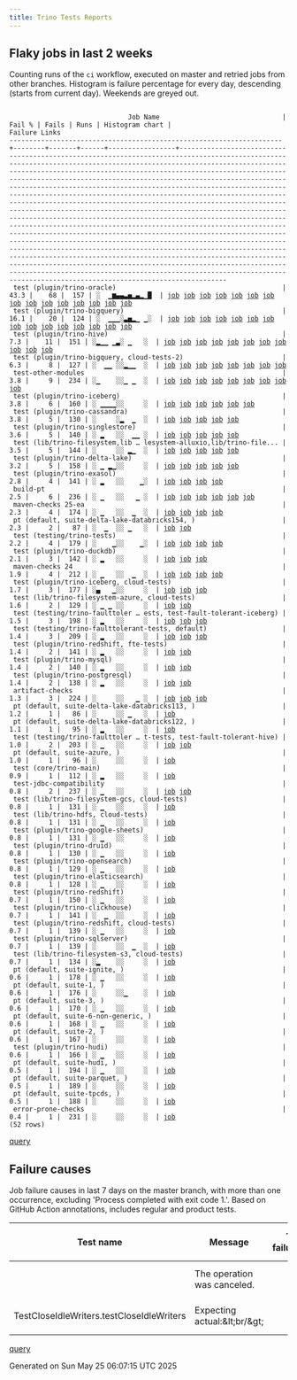 ```yaml
---
title: Trino Tests Reports
---
```


## Flaky jobs in last 2 weeks

Counting runs of the `ci` workflow, executed on master and retried jobs from other branches.
Histogram is failure percentage for every day, descending (starts from current day).
Weekends are greyed out.
<pre><code>
                              Job Name                               | Fail % | Fails | Runs | Histogram chart |                                                                                                                                                                                                                                                                                                                                                                                                                                                                                                                                                                                                                  Failure Links                                                                                                                                                                                                                                                                                                                                                                                                                                                                                                                                                                                                                   
---------------------------------------------------------------------+--------+-------+------+-----------------+--------------------------------------------------------------------------------------------------------------------------------------------------------------------------------------------------------------------------------------------------------------------------------------------------------------------------------------------------------------------------------------------------------------------------------------------------------------------------------------------------------------------------------------------------------------------------------------------------------------------------------------------------------------------------------------------------------------------------------------------------------------------------------------------------------------------------------------------------------------------------------------------------------------------------------------------------------------------------------------------------------------------------------------------------------------------------------------------------------------------------------------------------------------------------------------------------------------------------------------------------
 test (plugin/trino-oracle)                                          |   43.3 |    68 |  157 | ░  ▁▆▄▄▃▅▂▄▂▁█  | <a href="https://github.com/trinodb/trino/actions/runs/15151230221/job/42597644004">job</a> <a href="https://github.com/trinodb/trino/actions/runs/15127714744/job/42522754101">job</a> <a href="https://github.com/trinodb/trino/actions/runs/15130924041/job/42531708143">job</a> <a href="https://github.com/trinodb/trino/actions/runs/15132448478/job/42536528202">job</a> <a href="https://github.com/trinodb/trino/actions/runs/15139822480/job/42560756854">job</a> <a href="https://github.com/trinodb/trino/actions/runs/15143210254/job/42572531824">job</a> <a href="https://github.com/trinodb/trino/actions/runs/15106264794/job/42455636288">job</a> <a href="https://github.com/trinodb/trino/actions/runs/15110574243/job/42469042473">job</a> <a href="https://github.com/trinodb/trino/actions/runs/15118269421/job/42494428510">job</a> <a href="https://github.com/trinodb/trino/actions/runs/15118269421/job/42501003745">job</a> <a href="https://github.com/trinodb/trino/actions/runs/15093905018/job/42426170621">job</a> <a href="https://github.com/trinodb/trino/actions/runs/15080922971/job/42397307540">job</a> <a href="https://github.com/trinodb/trino/actions/runs/15070488734/job/42365424146">job</a> <a href="https://github.com/trinodb/trino/actions/runs/15070488734/job/42365424146">job</a> <a href="https://github.com/trinodb/trino/actions/runs/15070488734/job/42369817443">job</a>  
 test (plugin/trino-bigquery)                                        |   16.1 |    20 |  124 | ░  ▁▁▁░▃▅▂▁ ▁░  | <a href="https://github.com/trinodb/trino/actions/runs/15151230221/job/42597636842">job</a> <a href="https://github.com/trinodb/trino/actions/runs/15130924041/job/42531695498">job</a> <a href="https://github.com/trinodb/trino/actions/runs/15118269421/job/42494410869">job</a> <a href="https://github.com/trinodb/trino/actions/runs/15087274795/job/42411485300">job</a> <a href="https://github.com/trinodb/trino/actions/runs/15087274795/job/42411485300">job</a> <a href="https://github.com/trinodb/trino/actions/runs/15064826789/job/42347293255">job</a> <a href="https://github.com/trinodb/trino/actions/runs/15070488734/job/42365410043">job</a> <a href="https://github.com/trinodb/trino/actions/runs/15070488734/job/42365410043">job</a> <a href="https://github.com/trinodb/trino/actions/runs/15070488734/job/42369792653">job</a> <a href="https://github.com/trinodb/trino/actions/runs/15070488734/job/42369792653">job</a> <a href="https://github.com/trinodb/trino/actions/runs/15039211331/job/42266837570">job</a> <a href="https://github.com/trinodb/trino/actions/runs/15039269158/job/42267001735">job</a> <a href="https://github.com/trinodb/trino/actions/runs/15044541081/job/42283851606">job</a> <a href="https://github.com/trinodb/trino/actions/runs/15044544345/job/42283878011">job</a> <a href="https://github.com/trinodb/trino/actions/runs/15017921512/job/42200193172">job</a>  
 test (plugin/trino-hive)                                            |    7.3 |    11 |  151 | ░▂▁▁ ▁▃░ ▁   ░  | <a href="https://github.com/trinodb/trino/actions/runs/15212548249/job/42790109407">job</a> <a href="https://github.com/trinodb/trino/actions/runs/15176331609/job/42677276910">job</a> <a href="https://github.com/trinodb/trino/actions/runs/15151230221/job/42597641049">job</a> <a href="https://github.com/trinodb/trino/actions/runs/15124003651/job/42512533808">job</a> <a href="https://github.com/trinodb/trino/actions/runs/15124003651/job/42512533808">job</a> <a href="https://github.com/trinodb/trino/actions/runs/15099557662/job/42438750329">job</a> <a href="https://github.com/trinodb/trino/actions/runs/15099557662/job/42438750329">job</a> <a href="https://github.com/trinodb/trino/actions/runs/15033689160/job/42251426260">job</a> <a href="https://github.com/trinodb/trino/actions/runs/15037819589/job/42262805142">job</a> <a href="https://github.com/trinodb/trino/actions/runs/15029284927/job/42237734691">job</a> <a href="https://github.com/trinodb/trino/actions/runs/14972228354/job/42055749428">job</a>                                                                                                                                                                                                                                                                                                                                  
 test (plugin/trino-bigquery, cloud-tests-2)                         |    6.3 |     8 |  127 | ░  ▁▁ ░░▂▁▁  ░  | <a href="https://github.com/trinodb/trino/actions/runs/15161276957/job/42627834448">job</a> <a href="https://github.com/trinodb/trino/actions/runs/15130924041/job/42531697230">job</a> <a href="https://github.com/trinodb/trino/actions/runs/15068766725/job/42359670907">job</a> <a href="https://github.com/trinodb/trino/actions/runs/15070488734/job/42365411262">job</a> <a href="https://github.com/trinodb/trino/actions/runs/15070488734/job/42365411262">job</a> <a href="https://github.com/trinodb/trino/actions/runs/15044544345/job/42283881016">job</a> <a href="https://github.com/trinodb/trino/actions/runs/15029284927/job/42237725348">job</a> <a href="https://github.com/trinodb/trino/actions/runs/14980940645/job/42084706762">job</a>                                                                                                                                                                                                                                                                                                                                                                                                                                                                                                                                                                                  
 test-other-modules                                                  |    3.8 |     9 |  234 | ░▁    ░░▁ ▁  ░  | <a href="https://github.com/trinodb/trino/actions/runs/15210747861/job/42784207579">job</a> <a href="https://github.com/trinodb/trino/actions/runs/15127714744/job/42522717682">job</a> <a href="https://github.com/trinodb/trino/actions/runs/15106264794/job/42455559078">job</a> <a href="https://github.com/trinodb/trino/actions/runs/15068766725/job/42359602555">job</a> <a href="https://github.com/trinodb/trino/actions/runs/15014107184/job/42188128154">job</a> <a href="https://github.com/trinodb/trino/actions/runs/15014107184/job/42188128154">job</a> <a href="https://github.com/trinodb/trino/actions/runs/15020584727/job/42208579299">job</a> <a href="https://github.com/trinodb/trino/actions/runs/15020584727/job/42208579299">job</a> <a href="https://github.com/trinodb/trino/actions/runs/14966735477/job/42038257833">job</a>                                                                                                                                                                                                                                                                                                                                                                                                                                                                                                  
 test (plugin/trino-iceberg)                                         |    3.8 |     6 |  160 | ░ ▁▁▁▁░░     ░  | <a href="https://github.com/trinodb/trino/actions/runs/15181920364/job/42693173455">job</a> <a href="https://github.com/trinodb/trino/actions/runs/15159716492/job/42622904188">job</a> <a href="https://github.com/trinodb/trino/actions/runs/15164131564/job/42637453114">job</a> <a href="https://github.com/trinodb/trino/actions/runs/15130924041/job/42531703925">job</a> <a href="https://github.com/trinodb/trino/actions/runs/15112014538/job/42473688039">job</a> <a href="https://github.com/trinodb/trino/actions/runs/15056301715/job/42322910629">job</a>                                                                                                                                                                                                                                                                                                                                                                                                                                                                                                                                                                                                                                                                                                                                                  
 test (plugin/trino-cassandra)                                       |    3.8 |     5 |  130 | ░     ░▂  ▁  ░  | <a href="https://github.com/trinodb/trino/actions/runs/15087274795/job/42411486134">job</a> <a href="https://github.com/trinodb/trino/actions/runs/15087274795/job/42411486134">job</a> <a href="https://github.com/trinodb/trino/actions/runs/15014107184/job/42188188493">job</a> <a href="https://github.com/trinodb/trino/actions/runs/15014107184/job/42188188493">job</a> <a href="https://github.com/trinodb/trino/actions/runs/15017921512/job/42200197121">job</a>                                                                                                                                                                                                                                                                                                                                                                                                                                                                                                                                                                                                                                                                                                                                                                                                                                  
 test (plugin/trino-singlestore)                                     |    3.6 |     5 |  140 | ░ ▂   ░░  ▁▁ ░  | <a href="https://github.com/trinodb/trino/actions/runs/15180864522/job/42689984929">job</a> <a href="https://github.com/trinodb/trino/actions/runs/15180864522/job/42689984929">job</a> <a href="https://github.com/trinodb/trino/actions/runs/15020713586/job/42209313992">job</a> <a href="https://github.com/trinodb/trino/actions/runs/15000595127/job/42146314182">job</a> <a href="https://github.com/trinodb/trino/actions/runs/14974469704/job/42063399822">job</a>                                                                                                                                                                                                                                                                                                                                                                                                                                                                                                                                                                                                                                                                                                                                                                                                                                  
 test (lib/trino-filesystem,lib … lesystem-alluxio,lib/trino-file... |    3.5 |     5 |  144 | ░     ░░ ▂▁  ░  | <a href="https://github.com/trinodb/trino/actions/runs/15037400988/job/42261621194">job</a> <a href="https://github.com/trinodb/trino/actions/runs/15037796462/job/42262740793">job</a> <a href="https://github.com/trinodb/trino/actions/runs/15054023924/job/42315555888">job</a> <a href="https://github.com/trinodb/trino/actions/runs/15012524722/job/42183807546">job</a> <a href="https://github.com/trinodb/trino/actions/runs/15017921512/job/42200187283">job</a>                                                                                                                                                                                                                                                                                                                                                                                                                                                                                                                                                                                                                                                                                                                                                                                                                                  
 test (plugin/trino-delta-lake)                                      |    3.2 |     5 |  158 | ░ ▁ ▂▁░░     ░  | <a href="https://github.com/trinodb/trino/actions/runs/15174923746/job/42673268845">job</a> <a href="https://github.com/trinodb/trino/actions/runs/15127714744/job/42522749084">job</a> <a href="https://github.com/trinodb/trino/actions/runs/15129700219/job/42528182435">job</a> <a href="https://github.com/trinodb/trino/actions/runs/15130924041/job/42531699832">job</a> <a href="https://github.com/trinodb/trino/actions/runs/15106264794/job/42455627149">job</a>                                                                                                                                                                                                                                                                                                                                                                                                                                                                                                                                                                                                                                                                                                                                                                                                                                  
 test (plugin/trino-exasol)                                          |    2.8 |     4 |  141 | ░ ▂   ░░    ▁░  | <a href="https://github.com/trinodb/trino/actions/runs/15180864522/job/42689981852">job</a> <a href="https://github.com/trinodb/trino/actions/runs/15180864522/job/42689981852">job</a> <a href="https://github.com/trinodb/trino/actions/runs/14972542657/job/42056744927">job</a> <a href="https://github.com/trinodb/trino/actions/runs/14974469704/job/42063399737">job</a>                                                                                                                                                                                                                                                                                                                                                                                                                                                                                                                                                                                                                                                                                                                                                                                                                                                                                                                  
 build-pt                                                            |    2.5 |     6 |  236 | ░ ▁   ░░   ▁ ░  | <a href="https://github.com/trinodb/trino/actions/runs/15180864522/job/42689930077">job</a> <a href="https://github.com/trinodb/trino/actions/runs/15180864522/job/42689930077">job</a> <a href="https://github.com/trinodb/trino/actions/runs/15035786353/job/42257139700">job</a> <a href="https://github.com/trinodb/trino/actions/runs/15020713586/job/42209244004">job</a> <a href="https://github.com/trinodb/trino/actions/runs/15000595127/job/42146235428">job</a> <a href="https://github.com/trinodb/trino/actions/runs/14966735477/job/42038256693">job</a>                                                                                                                                                                                                                                                                                                                                                                                                                                                                                                                                                                                                                                                                                                                                                  
 maven-checks 25-ea                                                  |    2.3 |     4 |  174 | ░ ▁   ░░  ▁  ░  | <a href="https://github.com/trinodb/trino/actions/runs/15181920364/job/42693089219">job</a> <a href="https://github.com/trinodb/trino/actions/runs/15020584727/job/42208579241">job</a> <a href="https://github.com/trinodb/trino/actions/runs/15020584727/job/42208579241">job</a> <a href="https://github.com/trinodb/trino/actions/runs/15020713586/job/42209243892">job</a>                                                                                                                                                                                                                                                                                                                                                                                                                                                                                                                                                                                                                                                                                                                                                                                                                                                                                                                  
 pt (default, suite-delta-lake-databricks154, )                      |    2.3 |     2 |   87 | ░  ▁  ░░ ▁   ░  | <a href="https://github.com/trinodb/trino/actions/runs/15159716492/job/42623447675">job</a> <a href="https://github.com/trinodb/trino/actions/runs/15039269158/job/42267486926">job</a>                                                                                                                                                                                                                                                                                                                                                                                                                                                                                                                                                                                                                                                                                                                                                                                                                                                                                                                                                                                                                                                                                  
 test (testing/trino-tests)                                          |    2.2 |     4 |  179 | ░    ▁░░    ▁░  | <a href="https://github.com/trinodb/trino/actions/runs/15118269421/job/42494437630">job</a> <a href="https://github.com/trinodb/trino/actions/runs/14970613899/job/42050747483">job</a> <a href="https://github.com/trinodb/trino/actions/runs/14980940645/job/42084706883">job</a> <a href="https://github.com/trinodb/trino/actions/runs/14982444271/job/42089522418">job</a>                                                                                                                                                                                                                                                                                                                                                                                                                                                                                                                                                                                                                                                                                                                                                                                                                                                                                                                  
 test (plugin/trino-duckdb)                                          |    2.1 |     3 |  142 | ░ ▂   ░░     ░  | <a href="https://github.com/trinodb/trino/actions/runs/15180864522/job/42689981416">job</a> <a href="https://github.com/trinodb/trino/actions/runs/15180864522/job/42689981416">job</a> <a href="https://github.com/trinodb/trino/actions/runs/15181920364/job/42693169741">job</a>                                                                                                                                                                                                                                                                                                                                                                                                                                                                                                                                                                                                                                                                                                                                                                                                                                                                                                                                                                                                  
 maven-checks 24                                                     |    1.9 |     4 |  212 | ░ ▁   ░░  ▁  ░  | <a href="https://github.com/trinodb/trino/actions/runs/15181920364/job/42693088319">job</a> <a href="https://github.com/trinodb/trino/actions/runs/15020584727/job/42208579260">job</a> <a href="https://github.com/trinodb/trino/actions/runs/15020584727/job/42208579260">job</a> <a href="https://github.com/trinodb/trino/actions/runs/14966735477/job/42038256431">job</a>                                                                                                                                                                                                                                                                                                                                                                                                                                                                                                                                                                                                                                                                                                                                                                                                                                                                                                                  
 test (plugin/trino-iceberg, cloud-tests)                            |    1.7 |     3 |  177 | ░▄   ▁░░     ░  | <a href="https://github.com/trinodb/trino/actions/runs/15212548249/job/42790109431">job</a> <a href="https://github.com/trinodb/trino/actions/runs/15124003651/job/42512535890">job</a> <a href="https://github.com/trinodb/trino/actions/runs/15124003651/job/42512535890">job</a>                                                                                                                                                                                                                                                                                                                                                                                                                                                                                                                                                                                                                                                                                                                                                                                                                                                                                                                                                                                                  
 test (lib/trino-filesystem-azure, cloud-tests)                      |    1.6 |     2 |  129 | ░ ▁ ▁ ░░     ░  | <a href="https://github.com/trinodb/trino/actions/runs/15181920364/job/42693163247">job</a> <a href="https://github.com/trinodb/trino/actions/runs/15127714744/job/42522744955">job</a>                                                                                                                                                                                                                                                                                                                                                                                                                                                                                                                                                                                                                                                                                                                                                                                                                                                                                                                                                                                                                                                                                  
 test (testing/trino-faulttoler … ests, test-fault-tolerant-iceberg) |    1.5 |     3 |  198 | ░ ▂   ░░     ░  | <a href="https://github.com/trinodb/trino/actions/runs/15180864522/job/42689987795">job</a> <a href="https://github.com/trinodb/trino/actions/runs/15180864522/job/42689987795">job</a> <a href="https://github.com/trinodb/trino/actions/runs/15181920364/job/42693185772">job</a>                                                                                                                                                                                                                                                                                                                                                                                                                                                                                                                                                                                                                                                                                                                                                                                                                                                                                                                                                                                                  
 test (testing/trino-faulttolerant-tests, default)                   |    1.4 |     3 |  209 | ░ ▂   ░░     ░  | <a href="https://github.com/trinodb/trino/actions/runs/15180864522/job/42689986954">job</a> <a href="https://github.com/trinodb/trino/actions/runs/15180864522/job/42689986954">job</a> <a href="https://github.com/trinodb/trino/actions/runs/15181920364/job/42693184472">job</a>                                                                                                                                                                                                                                                                                                                                                                                                                                                                                                                                                                                                                                                                                                                                                                                                                                                                                                                                                                                                  
 test (plugin/trino-redshift, fte-tests)                             |    1.4 |     2 |  141 | ░ ▂   ░░     ░  | <a href="https://github.com/trinodb/trino/actions/runs/15180864522/job/42689984590">job</a> <a href="https://github.com/trinodb/trino/actions/runs/15180864522/job/42689984590">job</a>                                                                                                                                                                                                                                                                                                                                                                                                                                                                                                                                                                                                                                                                                                                                                                                                                                                                                                                                                                                                                                                                                  
 test (plugin/trino-mysql)                                           |    1.4 |     2 |  140 | ░ ▂   ░░     ░  | <a href="https://github.com/trinodb/trino/actions/runs/15180864522/job/42689982823">job</a> <a href="https://github.com/trinodb/trino/actions/runs/15180864522/job/42689982823">job</a>                                                                                                                                                                                                                                                                                                                                                                                                                                                                                                                                                                                                                                                                                                                                                                                                                                                                                                                                                                                                                                                                                  
 test (plugin/trino-postgresql)                                      |    1.4 |     2 |  138 | ░ ▂   ░░     ░  | <a href="https://github.com/trinodb/trino/actions/runs/15180864522/job/42689983654">job</a> <a href="https://github.com/trinodb/trino/actions/runs/15180864522/job/42689983654">job</a>                                                                                                                                                                                                                                                                                                                                                                                                                                                                                                                                                                                                                                                                                                                                                                                                                                                                                                                                                                                                                                                                                  
 artifact-checks                                                     |    1.3 |     3 |  224 | ░     ░░   ▁ ░  | <a href="https://github.com/trinodb/trino/actions/runs/15037796462/job/42262675657">job</a> <a href="https://github.com/trinodb/trino/actions/runs/15000595127/job/42146235410">job</a> <a href="https://github.com/trinodb/trino/actions/runs/14966735477/job/42038256147">job</a>                                                                                                                                                                                                                                                                                                                                                                                                                                                                                                                                                                                                                                                                                                                                                                                                                                                                                                                                                                                                  
 pt (default, suite-delta-lake-databricks113, )                      |    1.2 |     1 |   86 | ░     ░░ ▁   ░  | <a href="https://github.com/trinodb/trino/actions/runs/15037796462/job/42263106477">job</a>                                                                                                                                                                                                                                                                                                                                                                                                                                                                                                                                                                                                                                                                                                                                                                                                                                                                                                                                                                                                                                                                                                                                                                  
 pt (default, suite-delta-lake-databricks122, )                      |    1.1 |     1 |   95 | ░ ▂   ░░     ░  | <a href="https://github.com/trinodb/trino/actions/runs/15181920364/job/42693877744">job</a>                                                                                                                                                                                                                                                                                                                                                                                                                                                                                                                                                                                                                                                                                                                                                                                                                                                                                                                                                                                                                                                                                                                                                                  
 test (testing/trino-faulttoler … t-tests, test-fault-tolerant-hive) |    1.0 |     2 |  203 | ░ ▁   ░░     ░  | <a href="https://github.com/trinodb/trino/actions/runs/15180864522/job/42689987556">job</a> <a href="https://github.com/trinodb/trino/actions/runs/15180864522/job/42689987556">job</a>                                                                                                                                                                                                                                                                                                                                                                                                                                                                                                                                                                                                                                                                                                                                                                                                                                                                                                                                                                                                                                                                                  
 pt (default, suite-azure, )                                         |    1.0 |     1 |   96 | ░     ░░     ░  | <a href="https://github.com/trinodb/trino/actions/runs/15127714744/job/42523001722">job</a>                                                                                                                                                                                                                                                                                                                                                                                                                                                                                                                                                                                                                                                                                                                                                                                                                                                                                                                                                                                                                                                                                                                                                                  
 test (core/trino-main)                                              |    0.9 |     1 |  112 | ░ ▂   ░░     ░  | <a href="https://github.com/trinodb/trino/actions/runs/15181920364/job/42693162584">job</a>                                                                                                                                                                                                                                                                                                                                                                                                                                                                                                                                                                                                                                                                                                                                                                                                                                                                                                                                                                                                                                                                                                                                                                  
 test-jdbc-compatibility                                             |    0.8 |     2 |  237 | ░ ▁   ░░     ░  | <a href="https://github.com/trinodb/trino/actions/runs/15181920364/job/42693090816">job</a> <a href="https://github.com/trinodb/trino/actions/runs/14966735477/job/42038257521">job</a>                                                                                                                                                                                                                                                                                                                                                                                                                                                                                                                                                                                                                                                                                                                                                                                                                                                                                                                                                                                                                                                                                  
 test (lib/trino-filesystem-gcs, cloud-tests)                        |    0.8 |     1 |  131 | ░ ▁   ░░     ░  | <a href="https://github.com/trinodb/trino/actions/runs/15181920364/job/42693164005">job</a>                                                                                                                                                                                                                                                                                                                                                                                                                                                                                                                                                                                                                                                                                                                                                                                                                                                                                                                                                                                                                                                                                                                                                                  
 test (lib/trino-hdfs, cloud-tests)                                  |    0.8 |     1 |  131 | ░ ▁   ░░     ░  | <a href="https://github.com/trinodb/trino/actions/runs/15181920364/job/42693164665">job</a>                                                                                                                                                                                                                                                                                                                                                                                                                                                                                                                                                                                                                                                                                                                                                                                                                                                                                                                                                                                                                                                                                                                                                                  
 test (plugin/trino-google-sheets)                                   |    0.8 |     1 |  131 | ░ ▁   ░░     ░  | <a href="https://github.com/trinodb/trino/actions/runs/15188232909/job/42714048310">job</a>                                                                                                                                                                                                                                                                                                                                                                                                                                                                                                                                                                                                                                                                                                                                                                                                                                                                                                                                                                                                                                                                                                                                                                  
 test (plugin/trino-druid)                                           |    0.8 |     1 |  130 | ░ ▁   ░░     ░  | <a href="https://github.com/trinodb/trino/actions/runs/15181920364/job/42693169284">job</a>                                                                                                                                                                                                                                                                                                                                                                                                                                                                                                                                                                                                                                                                                                                                                                                                                                                                                                                                                                                                                                                                                                                                                                  
 test (plugin/trino-opensearch)                                      |    0.8 |     1 |  129 | ░ ▁   ░░     ░  | <a href="https://github.com/trinodb/trino/actions/runs/15181920364/job/42693178475">job</a>                                                                                                                                                                                                                                                                                                                                                                                                                                                                                                                                                                                                                                                                                                                                                                                                                                                                                                                                                                                                                                                                                                                                                                  
 test (plugin/trino-elasticsearch)                                   |    0.8 |     1 |  128 | ░ ▁   ░░     ░  | <a href="https://github.com/trinodb/trino/actions/runs/15181920364/job/42693170203">job</a>                                                                                                                                                                                                                                                                                                                                                                                                                                                                                                                                                                                                                                                                                                                                                                                                                                                                                                                                                                                                                                                                                                                                                                  
 test (plugin/trino-redshift)                                        |    0.7 |     1 |  150 | ░ ▁   ░░     ░  | <a href="https://github.com/trinodb/trino/actions/runs/15181920364/job/42693180523">job</a>                                                                                                                                                                                                                                                                                                                                                                                                                                                                                                                                                                                                                                                                                                                                                                                                                                                                                                                                                                                                                                                                                                                                                                  
 test (plugin/trino-clickhouse)                                      |    0.7 |     1 |  141 | ░  ▁  ░░     ░  | <a href="https://github.com/trinodb/trino/actions/runs/15159716492/job/42622897121">job</a>                                                                                                                                                                                                                                                                                                                                                                                                                                                                                                                                                                                                                                                                                                                                                                                                                                                                                                                                                                                                                                                                                                                                                                  
 test (plugin/trino-redshift, cloud-tests)                           |    0.7 |     1 |  139 | ░ ▁   ░░     ░  | <a href="https://github.com/trinodb/trino/actions/runs/15181920364/job/42693180919">job</a>                                                                                                                                                                                                                                                                                                                                                                                                                                                                                                                                                                                                                                                                                                                                                                                                                                                                                                                                                                                                                                                                                                                                                                  
 test (plugin/trino-sqlserver)                                       |    0.7 |     1 |  139 | ░     ░░  ▁  ░  | <a href="https://github.com/trinodb/trino/actions/runs/15020713586/job/42209314035">job</a>                                                                                                                                                                                                                                                                                                                                                                                                                                                                                                                                                                                                                                                                                                                                                                                                                                                                                                                                                                                                                                                                                                                                                                  
 test (lib/trino-filesystem-s3, cloud-tests)                         |    0.7 |     1 |  134 | ░▂    ░░     ░  | <a href="https://github.com/trinodb/trino/actions/runs/15210747861/job/42784274857">job</a>                                                                                                                                                                                                                                                                                                                                                                                                                                                                                                                                                                                                                                                                                                                                                                                                                                                                                                                                                                                                                                                                                                                                                                  
 pt (default, suite-ignite, )                                        |    0.6 |     1 |  178 | ░ ▁   ░░     ░  | <a href="https://github.com/trinodb/trino/actions/runs/15181920364/job/42693892923">job</a>                                                                                                                                                                                                                                                                                                                                                                                                                                                                                                                                                                                                                                                                                                                                                                                                                                                                                                                                                                                                                                                                                                                                                                  
 pt (default, suite-1, )                                             |    0.6 |     1 |  176 | ░     ░░▁    ░  | <a href="https://github.com/trinodb/trino/actions/runs/15064826789/job/42347867388">job</a>                                                                                                                                                                                                                                                                                                                                                                                                                                                                                                                                                                                                                                                                                                                                                                                                                                                                                                                                                                                                                                                                                                                                                                  
 pt (default, suite-3, )                                             |    0.6 |     1 |  170 | ░ ▁   ░░     ░  | <a href="https://github.com/trinodb/trino/actions/runs/15181920364/job/42693871604">job</a>                                                                                                                                                                                                                                                                                                                                                                                                                                                                                                                                                                                                                                                                                                                                                                                                                                                                                                                                                                                                                                                                                                                                                                  
 pt (default, suite-6-non-generic, )                                 |    0.6 |     1 |  168 | ░ ▁   ░░     ░  | <a href="https://github.com/trinodb/trino/actions/runs/15181920364/job/42693874643">job</a>                                                                                                                                                                                                                                                                                                                                                                                                                                                                                                                                                                                                                                                                                                                                                                                                                                                                                                                                                                                                                                                                                                                                                                  
 pt (default, suite-2, )                                             |    0.6 |     1 |  167 | ░     ░░     ░  | <a href="https://github.com/trinodb/trino/actions/runs/15037796462/job/42263102488">job</a>                                                                                                                                                                                                                                                                                                                                                                                                                                                                                                                                                                                                                                                                                                                                                                                                                                                                                                                                                                                                                                                                                                                                                                  
 test (plugin/trino-hudi)                                            |    0.6 |     1 |  166 | ░ ▁   ░░     ░  | <a href="https://github.com/trinodb/trino/actions/runs/15181920364/job/42693173009">job</a>                                                                                                                                                                                                                                                                                                                                                                                                                                                                                                                                                                                                                                                                                                                                                                                                                                                                                                                                                                                                                                                                                                                                                                  
 pt (default, suite-hudi, )                                          |    0.5 |     1 |  194 | ░ ▁   ░░     ░  | <a href="https://github.com/trinodb/trino/actions/runs/15181920364/job/42693892420">job</a>                                                                                                                                                                                                                                                                                                                                                                                                                                                                                                                                                                                                                                                                                                                                                                                                                                                                                                                                                                                                                                                                                                                                                                  
 pt (default, suite-parquet, )                                       |    0.5 |     1 |  189 | ░     ░░     ░  | <a href="https://github.com/trinodb/trino/actions/runs/15106264794/job/42456023408">job</a>                                                                                                                                                                                                                                                                                                                                                                                                                                                                                                                                                                                                                                                                                                                                                                                                                                                                                                                                                                                                                                                                                                                                                                  
 pt (default, suite-tpcds, )                                         |    0.5 |     1 |  188 | ░     ░░     ░  | <a href="https://github.com/trinodb/trino/actions/runs/15106264794/job/42456022582">job</a>                                                                                                                                                                                                                                                                                                                                                                                                                                                                                                                                                                                                                                                                                                                                                                                                                                                                                                                                                                                                                                                                                                                                                                  
 error-prone-checks                                                  |    0.4 |     1 |  231 | ░     ░░     ░  | <a href="https://github.com/trinodb/trino/actions/runs/14966735477/job/42038255893">job</a>                                                                                                                                                                                                                                                                                                                                                                                                                                                                                                                                                                                                                                                                                                                                                                                                                                                                                                                                                                                                                                                                                                                                                                  
(52 rows)
</code></pre>
[query](https://github.com/trinodb/reports/blob/46a5e3672f24cbf058eddb7fa812bb6358c4677a/sql/tests/jobs.sql)

## Failure causes

Job failure causes in last 7 days on the master branch, with more than one occurrence,
excluding 'Process completed with exit code 1.'.
Based on GitHub Action annotations, includes regular and product tests.

| Test name                                 | Message                     | Test failures | Run failures | % of runs | First seen at           | Last seen at            | Failure Links                                                                                                                                                                                                                                                                                                                                                                                                    |
| ----------------------------------------- | --------------------------- | -------------:| ------------:| ---------:| ----------------------- | ----------------------- | ---------------------------------------------------------------------------------------------------------------------------------------------------------------------------------------------------------------------------------------------------------------------------------------------------------------------------------------------------------------------------------------------------------------- |
|                                           | The operation was canceled. |             7 |            7 |       2.1 | 2025-05-19 11:28:20.000 | 2025-05-21 02:14:14.000 | <a href="https://github.com/trinodb/trino/actions/runs/15110574243/job/42469042473">job</a> <a href="https://github.com/trinodb/trino/actions/runs/15118269421/job/42494428510">job</a> <a href="https://github.com/trinodb/trino/actions/runs/15127714744/job/42522754101">job</a> <a href="https://github.com/trinodb/trino/actions/runs/15130924041/job/42531708143">job</a> <a href="https://github.com/trinodb/trino/actions/runs/15132448478/job/42536528202">job</a>  |
| TestCloseIdleWriters.testCloseIdleWriters | Expecting actual:\&lt;br/\&gt;    |             5 |            4 |       1.2 | 2025-05-20 07:20:07.000 | 2025-05-23 14:46:21.000 | <a href="https://github.com/trinodb/trino/actions/runs/15130924041/job/42531699832">job</a> <a href="https://github.com/trinodb/trino/actions/runs/15130924041/job/42531703925">job</a> <a href="https://github.com/trinodb/trino/actions/runs/15151230221/job/42597641049">job</a> <a href="https://github.com/trinodb/trino/actions/runs/15159716492/job/42622904188">job</a> <a href="https://github.com/trinodb/trino/actions/runs/15212548249/job/42790109407">job</a>  |

[query](https://github.com/trinodb/reports/blob/46a5e3672f24cbf058eddb7fa812bb6358c4677a/sql/tests/annotations.sql)

Generated on Sun May 25 06:07:15 UTC 2025
